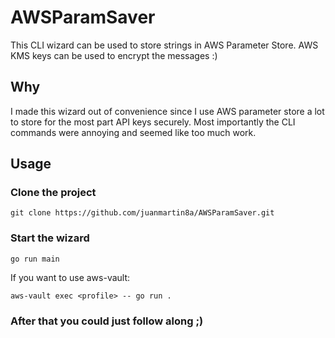 # AWSParamSaver
This CLI wizard can be used to store strings in AWS Parameter Store. AWS KMS keys can be used to encrypt the messages :)

## Why
I made this wizard out of convenience since I use AWS parameter store a lot to store for the most part API keys securely. Most importantly the CLI commands were annoying and seemed like too much work.

## Usage
### Clone the project
`git clone https://github.com/juanmartin8a/AWSParamSaver.git`

### Start the wizard
`go run main`

If you want to use aws-vault:

`aws-vault exec <profile> -- go run .`

### After that you could just follow along ;)
